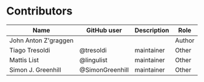 # Contributors

Name                 | GitHub user     | Description                          | Role
---                  | ---             | ---                                  | ---
John Anton Z'graggen |                 |                                      | Author
Tiago Tresoldi       | @tresoldi       | maintainer                           | Other
Mattis List          | @lingulist      | maintainer                           | Other
Simon J. Greenhill   | @SimonGreenhill | maintainer                           | Other
